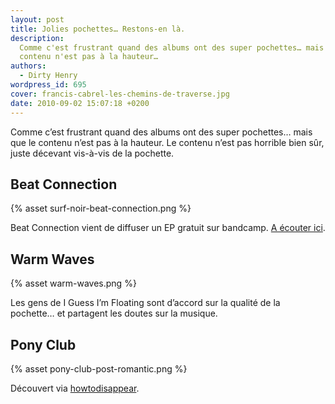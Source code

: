 ```yaml
---
layout: post
title: Jolies pochettes… Restons-en là.
description:
  Comme c'est frustrant quand des albums ont des super pochettes… mais que le
  contenu n'est pas à la hauteur…
authors:
  - Dirty Henry
wordpress_id: 695
cover: francis-cabrel-les-chemins-de-traverse.jpg
date: 2010-09-02 15:07:18 +0200
---
```


Comme c’est frustrant quand des albums ont des super pochettes… mais que le
contenu n’est pas à la hauteur. Le contenu n’est pas horrible bien sûr, juste
décevant vis-à-vis de la pochette.

## Beat Connection

{% asset surf-noir-beat-connection.png %}

Beat Connection vient de diffuser un EP gratuit sur bandcamp.
[A écouter ici](http://beatconnection.bandcamp.com/).

## Warm Waves

{% asset warm-waves.png %}

Les gens de I Guess I’m Floating sont d’accord sur la qualité de la pochette… et
partagent les doutes sur la musique.

## Pony Club

{% asset pony-club-post-romantic.png %}

Découvert via
[howtodisappear](http://www.howtodisappear.org/2010/07/what-album-cover.html).
